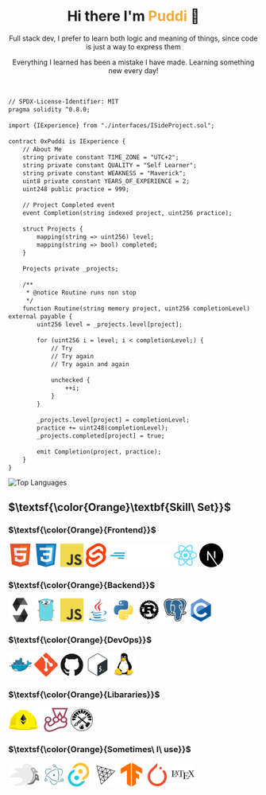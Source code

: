 <h1 align="center">Hi there I'm <span style="color: #F2A93B">Puddi</span> 👋</h1>

<div  align="center">
    <p>Full stack dev, I prefer to learn both logic and meaning of things, since code is just a way to express them</p>
    <p>Everything I learned has been a mistake I have made. Learning something new every day!</p>
</div>

</br>

```solidity
// SPDX-License-Identifier: MIT
pragma solidity ^0.8.0;

import {IExperience} from "./interfaces/ISideProject.sol";

contract 0xPuddi is IExperience {
    // About Me
    string private constant TIME_ZONE = "UTC+2";
    string private constant QUALITY = "Self Learner";
    string private constant WEAKNESS = "Maverick";
    uint8 private constant YEARS_OF_EXPERIENCE = 2;
    uint248 public practice = 999;

    // Project Completed event
    event Completion(string indexed project, uint256 practice);

    struct Projects {
        mapping(string => uint256) level;
        mapping(string => bool) completed;
    }

    Projects private _projects;

    /**
     * @notice Routine runs non stop
     */
    function Routine(string memory project, uint256 completionLevel) external payable {
        uint256 level = _projects.level[project];

        for (uint256 i = level; i < completionLevel;) {
            // Try
            // Try again
            // Try again and again

            unchecked {
                ++i;
            }
        }

        _projects.level[project] = completionLevel;
        practice += uint248(completionLevel);
        _projects.completed[project] = true;

        emit Completion(project, practice);
    }
}
```

<picture display="absolute">
    <source
        srcset="https://github-readme-stats.vercel.app/api/top-langs/?username=0xPuddi&layout=normal&custom_title=What+I+Like&bg_color=0E1116&border_color=0E1116&title_color=F2A93B&text_color=f5c275"
        media="(prefers-color-scheme: dark)"
    >
    <source
        srcset="https://github-readme-stats.vercel.app/api/top-langs/?username=0xPuddi&layout=normal&custom_title=What+I+Like&&title_color=f5c275&text_color=F2A93B"
        media="(prefers-color-scheme: light), (prefers-color-scheme: no-preference)"
    >
    <img
        src="https://github-readme-stats.vercel.app/api/top-langs/?username=0xPuddi&layout=normal"
        alt="Top Languages"
    >
</picture>


## $\textsf{\color{Orange}\textbf{Skill\ Set}}$
### $\textsf{\color{Orange}{Frontend}}$
<p float="left">
  <img src="./assets/Logos/html5-original.svg" height="48px">
  <img src="./assets/Logos/css3-original.svg" height="48px">
  <img src="./assets/Logos/javascript-original.svg" height="48px">
  <img src="./assets/Logos/svelte-original.svg" height="48px">
  <img src="./assets/Logos/fiber-original.svg" height="48px">
  <img src="./assets/Logos/react-original.svg" height="48px">
  <img src="./assets/Logos/nextjs-original.svg" height="48px">
</p>

### $\textsf{\color{Orange}{Backend}}$
<p float="left">
  <img src="./assets/Logos/solidity-original.svg" height="48px">
  <img src="./assets/Logos/go-original.svg" height="48px">
  <img src="./assets/Logos/javascript-original.svg" height="48px">
  <img src="./assets/Logos/java-original.svg" height="48px">
  <img src="./assets/Logos/python-original.svg" height="48px">
  <img src="./assets/Logos/rust-plain.svg" height="48px">
  <img src="./assets/Logos/postgresql-original.svg" height="48px">
  <img src="./assets/Logos/c-original.svg" height="48px">
</p>

### $\textsf{\color{Orange}{DevOps}}$
<p float="left">
  <img src="./assets/Logos/docker-original.svg" height="48px">
  <img src="./assets/Logos/git-plain.svg" height="48px">
  <img src="./assets/Logos/github-original.svg" height="48px">
  <img src="./assets/Logos/bash-original.svg" height="48px">
  <img src="./assets/Logos/linux-original.svg" height="48px">
</p>

### $\textsf{\color{Orange}{Libararies}}$
<p float="left">
  <img src="./assets/Logos/hardhat-original.svg" height="48px">
  <img src="./assets/Logos/jest-plain.svg" height="48px">
  <img src="./assets/Logos/foundry-original.png" height="48px">
</p>

### $\textsf{\color{Orange}{Sometimes\ I\ use}}$
<p float="left">
  <img src="./assets/Logos/bevy-original.svg" height="48px">
  <img src="./assets/Logos/electron-original.svg" height="48px">
  <img src="./assets/Logos/tauri-original.svg" height="48px">
  <img src="./assets/Logos/threejs-original.svg" height="48px">
  <img src="./assets/Logos/tensorflow-original.svg" height="48px">
  <img src="./assets/Logos/pytorch-original.svg" height="48px">
  <img src="./assets/Logos/latex-original.svg" height="48px">
</p>